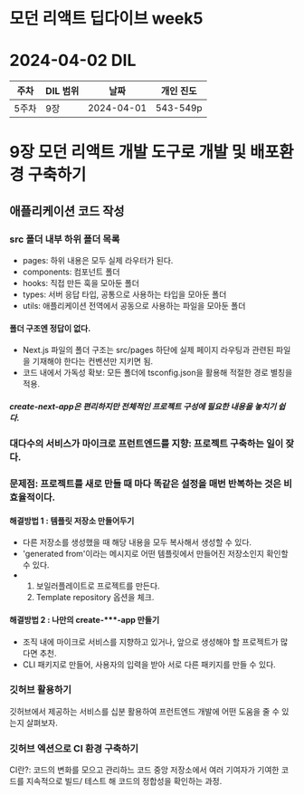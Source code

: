 # 모던 리액트 딥다이브 week5
# 2024-04-02 DIL

|주차|DIL 범위|날짜|개인 진도|
|------|---|---|---|
| 5주차 |9장|2024-04-01|543-549p|


# 9장 모던 리액트 개발 도구로 개발 및 배포환경 구축하기

## 애플리케이션 코드 작성

### src 폴더 내부 하위 폴더 목록
- pages: 하위 내용은 모두 실제 라우터가 된다.
- components: 컴포넌트 폴더
- hooks: 직접 만든 훅을 모아둔 폴더
- types: 서버 응답 타입, 공통으로 사용하는 타입을 모아둔 폴더
- utils: 애플리케이션 전역에서 공동으로 사용하는 파일을 모아둔 폴더

#### 폴더 구조엔 정답이 없다.
- Next.js 파일의 폴더 구조는 src/pages 하단에 실제 페이지 라우팅과 관련된 파일을 기재해야 한다는 컨벤션만 지키면 됨.
-  코드 내에서 가독성 확보: 모든 폴더에 tsconfig.json을 활용해 적절한 경로 별칭을 적용.

##### create-next-app은 편리하지만 전체적인 프로젝트 구성에 필요한 내용을 놓치기 쉽다. 

### 대다수의 서비스가 마이크로 프런트엔드를 지향: 프로젝트 구축하는 일이 잦다.
### 문제점: 프로젝트를 새로 만들 때 마다 똑같은 설정을 매번 반복하는 것은 비효율적이다.

#### 해결방법 1 : 템플릿 저장소 만들어두기

- 다른 저장소를 생성했을 때 해당 내용을 모두 복사해서 생성할 수 있다.
- 'generated from'이라는 메시지로 어떤 템플릿에서 만들어진 저장소인지 확인할 수 있다.
- 1. 보일러플레이트로 프로젝트를 만든다.
  2. Template repository 옵션을 체크.


#### 해결방법 2 : 나만의 create-***-app 만들기
- 조직 내에 마이크로 서비스를 지향하고 있거나, 앞으로 생성해야 할 프로젝트가 많다면 추천.
- CLI 패키지로 만들어, 사용자의 입력을 받아 서로 다른 패키지를 만들 수 있다.

### 깃허브 활용하기

깃허브에서 제공하는 서비스를 십분 활용하여 프런트엔드 개발에 어떤 도움을 줄 수 있는지 살펴보자.

### 깃허브 엑션으로 CI 환경 구축하기

CI란?: 코드의 변화를 모으고 관리하느 코드 중앙 저장소에서 여러 기여자가 기여한 코드를 지속적으로 빌드/ 테스트 해 코드의 정합성을 확인하는 과정.


